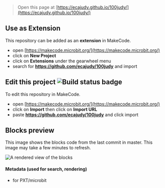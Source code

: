 
> Open this page at [https://ecajudy.github.io/100judy/](https://ecajudy.github.io/100judy/)

## Use as Extension

This repository can be added as an **extension** in MakeCode.

* open [https://makecode.microbit.org/](https://makecode.microbit.org/)
* click on **New Project**
* click on **Extensions** under the gearwheel menu
* search for **https://github.com/ecajudy/100judy** and import

## Edit this project ![Build status badge](https://github.com/ecajudy/100judy/workflows/MakeCode/badge.svg)

To edit this repository in MakeCode.

* open [https://makecode.microbit.org/](https://makecode.microbit.org/)
* click on **Import** then click on **Import URL**
* paste **https://github.com/ecajudy/100judy** and click import

## Blocks preview

This image shows the blocks code from the last commit in master.
This image may take a few minutes to refresh.

![A rendered view of the blocks](https://github.com/ecajudy/100judy/raw/master/.github/makecode/blocks.png)

#### Metadata (used for search, rendering)

* for PXT/microbit
<script src="https://makecode.com/gh-pages-embed.js"></script><script>makeCodeRender("{{ site.makecode.home_url }}", "{{ site.github.owner_name }}/{{ site.github.repository_name }}");</script>
